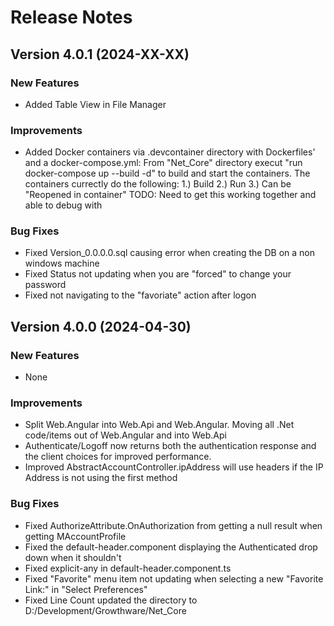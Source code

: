 # Release Notes

## Version 4.0.1 (2024-XX-XX)

### New Features
- Added Table View in File Manager

### Improvements
- Added Docker containers via .devcontainer directory with Dockerfiles' and a docker-compose.yml:
    From "Net_Core" directory execut "run docker-compose up --build -d" to
    build and start the containers.  The containers currectly do the following:
        1.) Build
        2.) Run
        3.) Can be "Reopened in container"
    TODO: Need to get this working together and able to debug with

### Bug Fixes
- Fixed Version_0.0.0.0.sql causing error when creating the DB on a non windows machine
- Fixed Status not updating when you are "forced" to change your password
- Fixed not navigating to the "favoriate" action after logon

## Version 4.0.0 (2024-04-30)

### New Features
- None

### Improvements
- Split Web.Angular into Web.Api and Web.Angular.  Moving all .Net code/items out of Web.Angular and into Web.Api
- Authenticate/Logoff now returns both the authentication response and the client choices for improved performance.
- Improved AbstractAccountController.ipAddress will use headers if the IP Address is not using the first method

### Bug Fixes
- Fixed AuthorizeAttribute.OnAuthorization from getting a null result when getting MAccountProfile
- Fixed the default-header.component displaying the Authenticated drop down when it shouldn't
- Fixed explicit-any in default-header.component.ts
- Fixed "Favorite" menu item not updating when selecting a new "Favorite Link:" in "Select Preferences"
- Fixed Line Count updated the directory to D:/Development/Growthware/Net_Core
